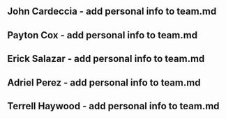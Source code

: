 ## John Cardeccia - add personal info to team.md

## Payton Cox - add personal info to team.md

## Erick Salazar - add personal info to team.md

## Adriel Perez - add personal info to team.md

## Terrell Haywood - add personal info to team.md
